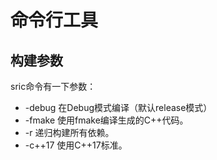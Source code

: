 

# 命令行工具

## 构建参数

sric命令有一下参数：
  * -debug 在Debug模式编译（默认release模式）
  * -fmake 使用fmake编译生成的C++代码。
  * -r 递归构建所有依赖。
  * -c++17 使用C++17标准。
